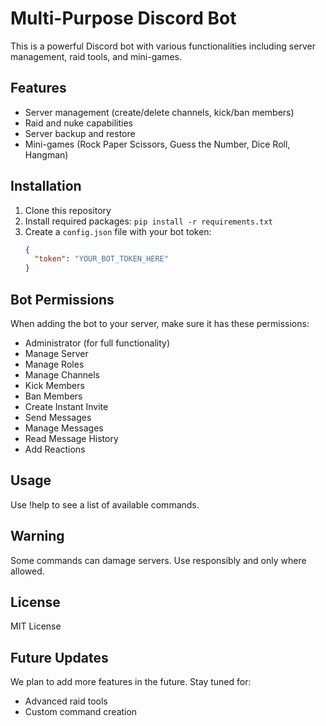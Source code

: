 # Multi-Purpose Discord Bot

This is a powerful Discord bot with various functionalities including server management, raid tools, and mini-games.

## Features

- Server management (create/delete channels, kick/ban members)
- Raid and nuke capabilities
- Server backup and restore
- Mini-games (Rock Paper Scissors, Guess the Number, Dice Roll, Hangman)

## Installation

1. Clone this repository
2. Install required packages: `pip install -r requirements.txt`
3. Create a `config.json` file with your bot token:
   ```json
   {
     "token": "YOUR_BOT_TOKEN_HERE"
   }

## Bot Permissions

When adding the bot to your server, make sure it has these permissions:

- Administrator (for full functionality)
- Manage Server
- Manage Roles
- Manage Channels
- Kick Members
- Ban Members
- Create Instant Invite
- Send Messages
- Manage Messages
- Read Message History
- Add Reactions



## Usage 

Use !help to see a list of available commands.

## Warning

Some commands can damage servers. Use responsibly and only where allowed.

## License

MIT License

## Future Updates
We plan to add more features in the future. Stay tuned for:

- Advanced raid tools
- Custom command creation


